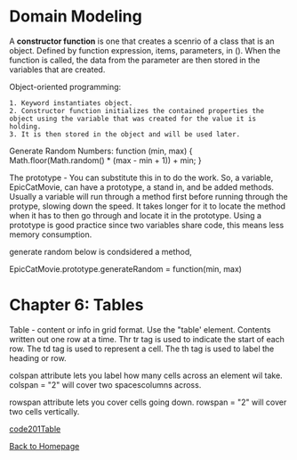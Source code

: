 # Domain Modeling

A **constructor function** is one that creates a scenrio of a class that is an object. Defined by function expression, items, parameters, in (). When the function is called, the data from the parameter are then stored in the variables that are created. 

Object-oriented programming:

    1. Keyword instantiates object.
    2. Constructor function initializes the contained properties the object using the variable that was created for the value it is holding.
    3. It is then stored in the object and will be used later.

Generate Random Numbers:
function (min, max) {
    Math.floor(Math.random() * (max - min + 1)) + min;
}

The prototype - You can substitute this in to do the work. So, a variable, EpicCatMovie, can have a prototype, a stand in, and be added methods. Usually a variable will run through a method first before running through the protype, slowing down the speed. It takes longer for it to locate the method when it has to then go through and locate it in the prototype. Using a prototype is good practice since two variables share code, this means less memory consumption.

generate random below is condsidered a method,

EpicCatMovie.prototype.generateRandom = function(min, max)

# Chapter 6: Tables 

Table - content or info in grid format. Use the "table' element. Contents written out one row at a time. Thr tr tag is used to indicate the start of each row. The td tag is used to represent a cell. The th tag is used to label the heading or row.

colspan attribute lets you label how many cells across an element wil take. colspan = "2" will cover two spacescolumns across.

rowspan attribute lets you cover cells going down. rowspan = "2" will cover two cells vertically. 

[code201Table](201/code201Table.md)

[Back to Homepage](README.md)